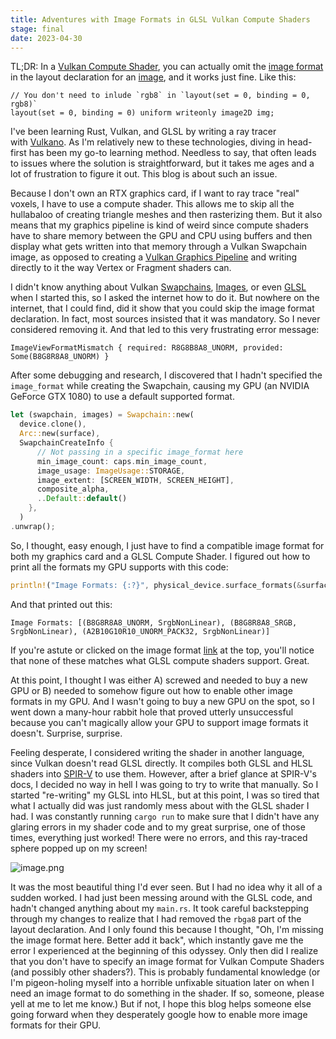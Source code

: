 ```yaml
---
title: Adventures with Image Formats in GLSL Vulkan Compute Shaders
stage: final
date: 2023-04-30
---
```


TL;DR: In a [Vulkan Compute Shader](https://vulkan-tutorial.com/Compute_Shader), you can actually omit the [image format](https://www.khronos.org/opengl/wiki/Layout_Qualifier_(GLSL)#Image_formats) in the layout declaration for an [image](https://www.khronos.org/opengl/wiki/Image_Load_Store#Image_variables), and it works just fine. Like this:

```
// You don't need to inlude `rgb8` in `layout(set = 0, binding = 0, rgb8)`
layout(set = 0, binding = 0) uniform writeonly image2D img;
```

I've been learning Rust, Vulkan, and GLSL by writing a ray tracer with [Vulkano](https://vulkano.rs/). As I'm relatively new to these technologies, diving in head-first has been my go-to learning method. Needless to say, that often leads to issues where the solution is straightforward, but it takes me ages and a lot of frustration to figure it out. This blog is about such an issue.

Because I don't own an RTX graphics card, if I want to ray trace "real" voxels, I have to use a compute shader. This allows me to skip all the hullabaloo of creating triangle meshes and then rasterizing them. But it also means that my graphics pipeline is kind of weird since compute shaders have to share memory between the GPU and CPU using buffers and then display what gets written into that memory through a Vulkan Swapchain image, as opposed to creating a [Vulkan Graphics Pipeline](https://registry.khronos.org/vulkan/specs/1.3-extensions/man/html/vkCreateGraphicsPipelines.html) and writing directly to it the way Vertex or Fragment shaders can.

I didn't know anything about Vulkan [Swap](https://en.wikipedia.org/wiki/Swap_chain)[chains](https://vulkan-tutorial.com/Drawing_a_triangle/Presentation/Swap_chain), [Images](https://registry.khronos.org/vulkan/specs/1.3-extensions/man/html/VkImage.html), or even [GLSL](https://en.wikipedia.org/wiki/OpenGL_Shading_Language) when I started this, so I asked the internet how to do it. But nowhere on the internet, that I could find, did it show that you could skip the image format declaration. In fact, most sources insisted that it was mandatory. So I never considered removing it. And that led to this very frustrating error message:

```
ImageViewFormatMismatch { required: R8G8B8A8_UNORM, provided: Some(B8G8R8A8_UNORM) }
```

After some debugging and research, I discovered that I hadn't specified the `image_format` while creating the Swapchain, causing my GPU (an NVIDIA GeForce GTX 1080) to use a default supported format.

```rust
let (swapchain, images) = Swapchain::new(
  device.clone(),
  Arc::new(surface),
  SwapchainCreateInfo {
      // Not passing in a specific image_format here
      min_image_count: caps.min_image_count,
      image_usage: ImageUsage::STORAGE,
      image_extent: [SCREEN_WIDTH, SCREEN_HEIGHT],
      composite_alpha,
      ..Default::default()
    },
  )
.unwrap();
```

So, I thought, easy enough, I just have to find a compatible image format for both my graphics card and a GLSL Compute Shader.
I figured out how to print all the formats my GPU supports with this code:

```rust
println!("Image Formats: {:?}", physical_device.surface_formats(&surface, Default::default()).unwrap());
```

And that printed out this:
```
Image Formats: [(B8G8R8A8_UNORM, SrgbNonLinear), (B8G8R8A8_SRGB, SrgbNonLinear), (A2B10G10R10_UNORM_PACK32, SrgbNonLinear)]
```
If you're astute or clicked on the image format [link](https://www.khronos.org/opengl/wiki/Layout_Qualifier_(GLSL)#Image_formats) at the top, you'll notice that none of these matches what GLSL compute shaders support. Great.

At this point, I thought I was either A) screwed and needed to buy a new GPU or B) needed to somehow figure out how to enable other image formats in my GPU. And I wasn't going to buy a new GPU on the spot, so I went down a many-hour rabbit hole that proved utterly unsuccessful because you can't magically allow your GPU to support image formats it doesn't. Surprise, surprise.

Feeling desperate, I considered writing the shader in another language, since Vulkan doesn't read GLSL directly. It compiles both GLSL and HLSL shaders into [SPIR-V](https://registry.khronos.org/SPIR-V/) to use them. However, after a brief glance at SPIR-V's docs, I decided no way in hell I was going to try to write that manually. So I started "re-writing" my GLSL into HLSL, but at this point, I was so tired that what I actually did was just randomly mess about with the GLSL shader I had. I was constantly running `cargo run` to make sure that I didn't have any glaring errors in my shader code and to my great surprise, one of those times, everything just worked! There were no errors, and this ray-traced sphere popped up on my screen!

![image.png](../../static/img/green-ray-traced-sphere.png)

It was the most beautiful thing I'd ever seen. But I had no idea why it all of a sudden worked. I had just been messing around with the GLSL code, and hadn't changed anything about my `main.rs`. It took careful backstepping through my changes to realize that I had removed the `rbga8` part of the layout declaration. And I only found this because I thought, "Oh, I'm missing the image format here. Better add it back", which instantly gave me the error I experienced at the beginning of this odyssey. Only then did I realize that you don't have to specify an image format for Vulkan Compute Shaders (and possibly other shaders?). This is probably fundamental knowledge (or I'm pigeon-holing myself into a horrible unfixable situation later on when I need an image format to do something in the shader. If so, someone, please yell at me to let me know.) But if not, I hope this blog helps someone else going forward when they desperately google how to enable more image formats for their GPU.

